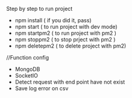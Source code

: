 Step by step to run project

- npm install ( if you did it, pass)
- npm start ( to run project with dev mode)
- npm startpm2 ( to run project with pm2 )
- npm stoppm2 ( to stop prject with pm2 )
- npm deletepm2 ( to delete project with pm2)

//Function config

- MongoDB
- SocketIO
- Detect request with end point have not exist
- Save log error on csv
